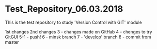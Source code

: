 ﻿# Test_Repository_06.03.2018
This is the test repository to study 'Version Control with GIT' module

1st changes
2nd changes
3 - changes made on GitHub
4 - chenges to try GitGUI
5-1 - push!
6 - minsk branch
7 - 'develop' branch
8 - commit from master
